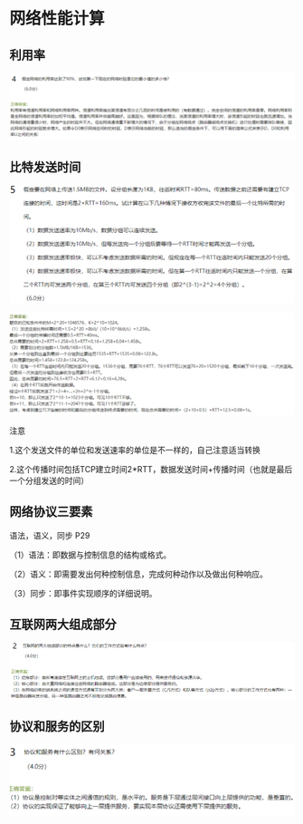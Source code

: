 # 网络性能计算

## 利用率

![image-20210202174257842](images/image-20210202174257842.png)

## 比特发送时间

![image-20210202174329548](images/image-20210202174329548.png)

![image-20210202174352483](images/image-20210202174352483.png)

注意

1.这个发送文件的单位和发送速率的单位是不一样的，自己注意适当转换

2.这个传播时间包括TCP建立时间2*RTT，数据发送时间+传播时间（也就是最后一个分组发送的时间）

## 网络协议三要素

语法，语义，同步 P29

（1）语法：即数据与控制信息的结构或格式。

（2）语义：即需要发出何种控制信息，完成何种动作以及做出何种响应。

（3）同步：即事件实现顺序的详细说明。

## 互联网两大组成部分

![image-20210202174501036](images/image-20210202174501036.png)

## 协议和服务的区别

![image-20210202174522879](images/image-20210202174522879.png)


